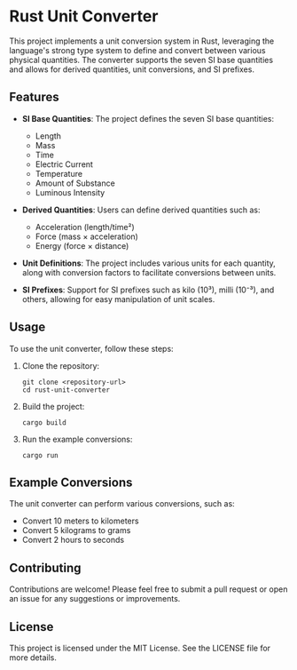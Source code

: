 # Rust Unit Converter

This project implements a unit conversion system in Rust, leveraging the language's strong type system to define and convert between various physical quantities. The converter supports the seven SI base quantities and allows for derived quantities, unit conversions, and SI prefixes.

## Features

- **SI Base Quantities**: The project defines the seven SI base quantities:
  - Length
  - Mass
  - Time
  - Electric Current
  - Temperature
  - Amount of Substance
  - Luminous Intensity

- **Derived Quantities**: Users can define derived quantities such as:
  - Acceleration (length/time²)
  - Force (mass × acceleration)
  - Energy (force × distance)

- **Unit Definitions**: The project includes various units for each quantity, along with conversion factors to facilitate conversions between units.

- **SI Prefixes**: Support for SI prefixes such as kilo (10³), milli (10⁻³), and others, allowing for easy manipulation of unit scales.

## Usage

To use the unit converter, follow these steps:

1. Clone the repository:
   ```
   git clone <repository-url>
   cd rust-unit-converter
   ```

2. Build the project:
   ```
   cargo build
   ```

3. Run the example conversions:
   ```
   cargo run
   ```

## Example Conversions

The unit converter can perform various conversions, such as:

- Convert 10 meters to kilometers
- Convert 5 kilograms to grams
- Convert 2 hours to seconds

## Contributing

Contributions are welcome! Please feel free to submit a pull request or open an issue for any suggestions or improvements.

## License

This project is licensed under the MIT License. See the LICENSE file for more details.